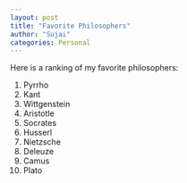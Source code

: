 ```yaml
---
layout: post
title: "Favorite Philosophers"
author: "Sujai"
categories: Personal
---
```

Here is a ranking of my favorite philosophers:
1. Pyrrho
2. Kant
3. Wittgenstein
4. Aristotle
5. Socrates
6. Husserl
7. Nietzsche
8. Deleuze
9. Camus
10. Plato

